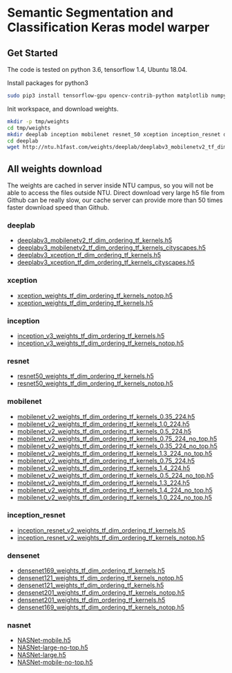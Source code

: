 # Semantic Segmentation and Classification Keras model warper 

## Get Started

The code is tested on python 3.6, tensorflow 1.4, Ubuntu 18.04.

Install packages for python3

```bash
sudo pip3 install tensorflow-gpu opencv-contrib-python matplotlib numpy keras
```

Init workspace, and download weights.

```bash
mkdir -p tmp/weights
cd tmp/weights
mkdir deeplab inception mobilenet resnet_50 xception inception_resnet densenet nasnet
cd deeplab
wget http://ntu.h1fast.com/weights/deeplab/deeplabv3_mobilenetv2_tf_dim_ordering_tf_kernels.h5
```

## All weights download

The weights are cached in server inside NTU campus, so you will not be able to access the files outside NTU. Direct download very large h5 file from Github can be really slow, our cache server can provide more than 50 times faster download speed than Github.

### deeplab

- [deeplabv3_mobilenetv2_tf_dim_ordering_tf_kernels.h5](http://ntu.h1fast.com/weights/deeplab/deeplabv3_mobilenetv2_tf_dim_ordering_tf_kernels.h5)
- [deeplabv3_mobilenetv2_tf_dim_ordering_tf_kernels_cityscapes.h5](http://ntu.h1fast.com/weights/deeplab/deeplabv3_mobilenetv2_tf_dim_ordering_tf_kernels_cityscapes.h5)
- [deeplabv3_xception_tf_dim_ordering_tf_kernels.h5](http://ntu.h1fast.com/weights/deeplab/deeplabv3_xception_tf_dim_ordering_tf_kernels.h5)
- [deeplabv3_xception_tf_dim_ordering_tf_kernels_cityscapes.h5](http://ntu.h1fast.com/weights/deeplab/deeplabv3_xception_tf_dim_ordering_tf_kernels_cityscapes.h5)

### xception

- [xception_weights_tf_dim_ordering_tf_kernels_notop.h5](http://ntu.h1fast.com/weights/xception/xception_weights_tf_dim_ordering_tf_kernels_notop.h5)
- [xception_weights_tf_dim_ordering_tf_kernels.h5](http://ntu.h1fast.com/weights/xception/xception_weights_tf_dim_ordering_tf_kernels.h5)

### inception

- [inception_v3_weights_tf_dim_ordering_tf_kernels.h5](http://ntu.h1fast.com/weights/inception/inception_v3_weights_tf_dim_ordering_tf_kernels.h5)
- [inception_v3_weights_tf_dim_ordering_tf_kernels_notop.h5](http://ntu.h1fast.com/weights/inception/inception_v3_weights_tf_dim_ordering_tf_kernels_notop.h5)

### resnet

- [resnet50_weights_tf_dim_ordering_tf_kernels.h5](http://ntu.h1fast.com/weights/resnet_50/resnet50_weights_tf_dim_ordering_tf_kernels.h5)
- [resnet50_weights_tf_dim_ordering_tf_kernels_notop.h5](http://ntu.h1fast.com/weights/resnet_50/resnet50_weights_tf_dim_ordering_tf_kernels_notop.h5)

### mobilenet

- [mobilenet_v2_weights_tf_dim_ordering_tf_kernels_0.35_224.h5](http://ntu.h1fast.com/weights/mobilenet/mobilenet_v2_weights_tf_dim_ordering_tf_kernels_0.35_224.h5)
- [mobilenet_v2_weights_tf_dim_ordering_tf_kernels_1.0_224.h5](http://ntu.h1fast.com/weights/mobilenet/mobilenet_v2_weights_tf_dim_ordering_tf_kernels_1.0_224.h5)
- [mobilenet_v2_weights_tf_dim_ordering_tf_kernels_0.5_224.h5](http://ntu.h1fast.com/weights/mobilenet/mobilenet_v2_weights_tf_dim_ordering_tf_kernels_0.5_224.h5)
- [mobilenet_v2_weights_tf_dim_ordering_tf_kernels_0.75_224_no_top.h5](http://ntu.h1fast.com/weights/mobilenet/mobilenet_v2_weights_tf_dim_ordering_tf_kernels_0.75_224_no_top.h5)
- [mobilenet_v2_weights_tf_dim_ordering_tf_kernels_0.35_224_no_top.h5](http://ntu.h1fast.com/weights/mobilenet/mobilenet_v2_weights_tf_dim_ordering_tf_kernels_0.35_224_no_top.h5)
- [mobilenet_v2_weights_tf_dim_ordering_tf_kernels_1.3_224_no_top.h5](http://ntu.h1fast.com/weights/mobilenet/mobilenet_v2_weights_tf_dim_ordering_tf_kernels_1.3_224_no_top.h5)
- [mobilenet_v2_weights_tf_dim_ordering_tf_kernels_0.75_224.h5](http://ntu.h1fast.com/weights/mobilenet/mobilenet_v2_weights_tf_dim_ordering_tf_kernels_0.75_224.h5)
- [mobilenet_v2_weights_tf_dim_ordering_tf_kernels_1.4_224.h5](http://ntu.h1fast.com/weights/mobilenet/mobilenet_v2_weights_tf_dim_ordering_tf_kernels_1.4_224.h5)
- [mobilenet_v2_weights_tf_dim_ordering_tf_kernels_0.5_224_no_top.h5](http://ntu.h1fast.com/weights/mobilenet/mobilenet_v2_weights_tf_dim_ordering_tf_kernels_0.5_224_no_top.h5)
- [mobilenet_v2_weights_tf_dim_ordering_tf_kernels_1.3_224.h5](http://ntu.h1fast.com/weights/mobilenet/mobilenet_v2_weights_tf_dim_ordering_tf_kernels_1.3_224.h5)
- [mobilenet_v2_weights_tf_dim_ordering_tf_kernels_1.4_224_no_top.h5](http://ntu.h1fast.com/weights/mobilenet/mobilenet_v2_weights_tf_dim_ordering_tf_kernels_1.4_224_no_top.h5)
- [mobilenet_v2_weights_tf_dim_ordering_tf_kernels_1.0_224_no_top.h5](http://ntu.h1fast.com/weights/mobilenet/mobilenet_v2_weights_tf_dim_ordering_tf_kernels_1.0_224_no_top.h5)

### inception_resnet

- [inception_resnet_v2_weights_tf_dim_ordering_tf_kernels.h5](http://ntu.h1fast.com/weights/inception_resnet/inception_resnet_v2_weights_tf_dim_ordering_tf_kernels.h5)
- [inception_resnet_v2_weights_tf_dim_ordering_tf_kernels_notop.h5](http://ntu.h1fast.com/weights/inception_resnet/inception_resnet_v2_weights_tf_dim_ordering_tf_kernels_notop.h5)

### densenet

- [densenet169_weights_tf_dim_ordering_tf_kernels.h5](http://ntu.h1fast.com/weights/densenet/densenet169_weights_tf_dim_ordering_tf_kernels.h5)
- [densenet121_weights_tf_dim_ordering_tf_kernels_notop.h5](http://ntu.h1fast.com/weights/densenet/densenet121_weights_tf_dim_ordering_tf_kernels_notop.h5)
- [densenet121_weights_tf_dim_ordering_tf_kernels.h5](http://ntu.h1fast.com/weights/densenet/densenet121_weights_tf_dim_ordering_tf_kernels.h5)
- [densenet201_weights_tf_dim_ordering_tf_kernels_notop.h5](http://ntu.h1fast.com/weights/densenet/densenet201_weights_tf_dim_ordering_tf_kernels_notop.h5)
- [densenet201_weights_tf_dim_ordering_tf_kernels.h5](http://ntu.h1fast.com/weights/densenet/densenet201_weights_tf_dim_ordering_tf_kernels.h5)
- [densenet169_weights_tf_dim_ordering_tf_kernels_notop.h5](http://ntu.h1fast.com/weights/densenet/densenet169_weights_tf_dim_ordering_tf_kernels_notop.h5)

### nasnet

- [NASNet-mobile.h5](http://ntu.h1fast.com/weights/nasnet/NASNet-mobile.h5)
- [NASNet-large-no-top.h5](http://ntu.h1fast.com/weights/nasnet/NASNet-large-no-top.h5)
- [NASNet-large.h5](http://ntu.h1fast.com/weights/nasnet/NASNet-large.h5)
- [NASNet-mobile-no-top.h5](http://ntu.h1fast.com/weights/nasnet/NASNet-mobile-no-top.h5)
